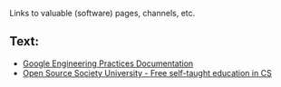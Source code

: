 Links to valuable (software) pages, channels, etc. 



## Text:
- [Google Engineering Practices Documentation](https://github.com/google/eng-practices)
- [Open Source Society University - Free self-taught education in CS](https://github.com/ossu/computer-science)
